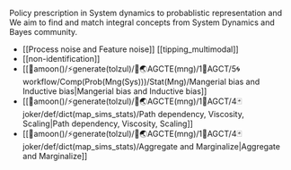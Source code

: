Policy prescription in System dynamics to probablistic representation and 
We aim to find and match integral concepts from System Dynamics and Bayes community.

- [[Process noise and Feature noise]] [[tipping_multimodal]]
- [[non-identification]]
- [[🌙amoon()/⚡️generate(tolzul)/🧬🌏AGCTE(mng)/1🧬AGCT/5🌀workflow/Comp(Prob(Mng(Sys)))/Stat(Mng)/Mangerial bias and Inductive bias|Mangerial bias and Inductive bias]]
- [[🌙amoon()/⚡️generate(tolzul)/🧬🌏AGCTE(mng)/1🧬AGCT/4🃏joker/def/dict(map_sims_stats)/Path dependency, Viscosity, Scaling|Path dependency, Viscosity, Scaling]]
- [[🌙amoon()/⚡️generate(tolzul)/🧬🌏AGCTE(mng)/1🧬AGCT/4🃏joker/def/dict(map_sims_stats)/Aggregate and Marginalize|Aggregate and Marginalize]]
